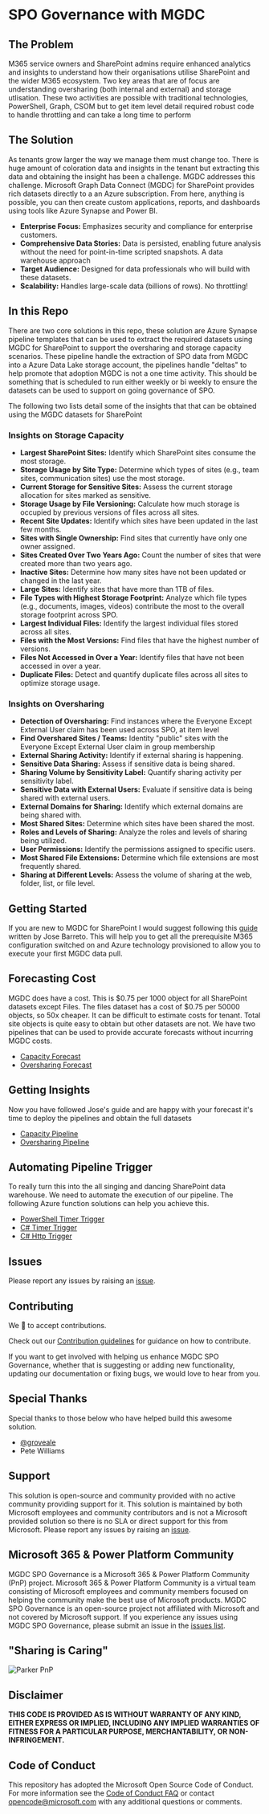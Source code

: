 # SPO Governance with MGDC

## The Problem
M365 service owners and SharePoint admins require enhanced analytics and insights to understand how their organisations utilise SharePoint and the wider M365 ecosystem. Two key areas that are of focus are understanding oversharing (both internal and external) and storage utlisation. These two activities are possible with traditional technologies, PowerShell, Graph, CSOM but to get item level detail required robust code to handle throttling and can take a long time to perform

## The Solution
 As tenants grow larger the way we manage them must change too. There is huge amount of coloration data and insights in the tenant but extracting this data and obtaining the insight has been a challenge. MGDC addresses this challenge. Microsoft Graph Data Connect (MGDC) for SharePoint provides rich datasets directly to a an Azure subscription. From here, anything is possible, you can then create custom applications, reports, and dashboards using tools like Azure Synapse and Power BI.

- **Enterprise Focus:** Emphasizes security and compliance for enterprise customers.
- **Comprehensive Data Stories:** Data is persisted, enabling future analysis without the need for point-in-time scripted snapshots. A data warehouse approach
- **Target Audience:** Designed for data professionals who will build with these datasets.
- **Scalability:** Handles large-scale data (billions of rows). No throttling!


## In this Repo

There are two core solutions in this repo, these solution are Azure Synapse pipeline templates that can be used to extract the required datasets using MGDC for SharePoint to support the oversharing and storage capacity scenarios. These pipeline handle the extraction of SPO data from MGDC into a Azure Data Lake storage account, the pipelines handle "deltas" to help promote that adoption MGDC is not a one time activity. This should be something that is scheduled to run either weekly or bi weekly to ensure the datasets can be used to support on going governance of SPO.

The following two lists detail some of the insights that that can be obtained using the MGDC datasets for SharePoint

### Insights on Storage Capacity

- **Largest SharePoint Sites:** Identify which SharePoint sites consume the most storage.
- **Storage Usage by Site Type:** Determine which types of sites (e.g., team sites, communication sites) use the most storage.
- **Current Storage for Sensitive Sites:** Assess the current storage allocation for sites marked as sensitive.
- **Storage Usage by File Versioning:** Calculate how much storage is occupied by previous versions of files across all sites.
- **Recent Site Updates:** Identify which sites have been updated in the last few months.
- **Sites with Single Ownership:** Find sites that currently have only one owner assigned.
- **Sites Created Over Two Years Ago:** Count the number of sites that were created more than two years ago.
- **Inactive Sites:** Determine how many sites have not been updated or changed in the last year.
- **Large Sites:** Identify sites that have more than 1TB of files.
- **File Types with Highest Storage Footprint:** Analyze which file types (e.g., documents, images, videos) contribute the most to the overall storage footprint across SPO.
- **Largest Individual Files:** Identify the largest individual files stored across all sites.
- **Files with the Most Versions:** Find files that have the highest number of versions.
- **Files Not Accessed in Over a Year:** Identify files that have not been accessed in over a year.
- **Duplicate Files:** Detect and quantify duplicate files across all sites to optimize storage usage.

### Insights on Oversharing

- **Detection of Oversharing:** Find instances where the Everyone Except External User claim has been used across SPO, at item level
- **Find Overshared Sites / Teams:** Identity "public" sites with the Everyone Except External User claim in group membership
- **External Sharing Activity:** Identify if external sharing is happening.
- **Sensitive Data Sharing:** Assess if sensitive data is being shared.
- **Sharing Volume by Sensitivity Label:** Quantify sharing activity per sensitivity label.
- **Sensitive Data with External Users:** Evaluate if sensitive data is being shared with external users.
- **External Domains for Sharing:** Identify which external domains are being shared with.
- **Most Shared Sites:** Determine which sites have been shared the most.
- **Roles and Levels of Sharing:** Analyze the roles and levels of sharing being utilized.
- **User Permissions:** Identify the permissions assigned to specific users.
- **Most Shared File Extensions:** Determine which file extensions are most frequently shared.
- **Sharing at Different Levels:** Assess the volume of sharing at the web, folder, list, or file level.


## Getting Started

If you are new to MGDC for SharePoint I would suggest following this [guide](https://techcommunity.microsoft.com/t5/microsoft-graph-data-connect-for/step-by-step-gather-a-detailed-dataset-on-sharepoint-sites-using/ba-p/4070563) written by Jose Barreto. This will help you to get all the prerequisite M365 configuration switched on and Azure technology provisioned to allow you to execute your first MGDC data pull.

## Forecasting Cost

MGDC does have a cost. This is $0.75 per 1000 object for all SharePoint datasets except Files. The files dataset has a cost of $0.75 per 50000 objects, so 50x cheaper. It can be difficult to estimate costs for tenant. Total site objects is quite easy to obtain but other datasets are not. We have two pipelines that can be used to provide accurate forecasts without incurring MGDC costs.

* [Capacity Forecast](storage/forecast)
* [Oversharing Forecast](oversharing/forecast)


## Getting Insights

Now you have followed Jose's guide and are happy with your forecast it's time to deploy the pipelines and obtain the full datasets

* [Capacity Pipeline](storage)
* [Oversharing Pipeline](oversharing)


## Automating Pipeline Trigger

To really turn this into the all singing and dancing SharePoint data warehouse. We need to automate the execution of our pipeline. The following Azure function solutions can help you achieve this.

* [PowerShell Timer Trigger](utils/timer-trigger-powershell)
* [C# Timer Trigger](utils/timer-trigger-csharp)
* [C# Http Trigger](utils/http-trigger-csharp)


## Issues

Please report any issues by raising an [issue](https://github.com/pnp/mgdc-spo-governance/issues/new/choose).

## Contributing

We 💖 to accept contributions.

Check out our [Contribution guidelines](/CONTRIBUTING.md) for guidance on how to contribute. 

If you want to get involved with helping us enhance MGDC SPO Governance, whether that is suggesting or adding new functionality, updating our documentation or fixing bugs, we would love to hear from you.

## Special Thanks

Special thanks to those below who have helped build this awesome solution.

- [@groveale](https://github.com/groveale)
- Pete Williams

## Support

This solution is open-source and community provided with no active community providing support for it. This solution is maintained by both Microsoft employees and community contributors and is not a Microsoft provided solution so there is no SLA or direct support for this from Microsoft. Please report any issues by raising an [issue](https://github.com/pnp/mgdc-spo-governance/issues/new/choose).

## Microsoft 365 & Power Platform Community

MGDC SPO Governance is a Microsoft 365 & Power Platform Community (PnP) project. Microsoft 365 & Power Platform Community is a virtual team consisting of Microsoft employees and community members focused on helping the community make the best use of Microsoft products. MGDC SPO Governance is an open-source project not affiliated with Microsoft and not covered by Microsoft support. If you experience any issues using MGDC SPO Governance, please submit an issue in the [issues list](https://github.com/pnp/mgdc-spo-governance/issues).

## "Sharing is Caring"

![Parker PnP](./docs/res/parker-pnp.png)

## Disclaimer

**THIS CODE IS PROVIDED AS IS WITHOUT WARRANTY OF ANY KIND, EITHER EXPRESS OR IMPLIED, INCLUDING ANY IMPLIED WARRANTIES OF FITNESS FOR A PARTICULAR PURPOSE, MERCHANTABILITY, OR NON-INFRINGEMENT.**

## Code of Conduct

This repository has adopted the Microsoft Open Source Code of Conduct. For more information see the [Code of Conduct FAQ](https://opensource.microsoft.com/codeofconduct/faq/) or contact opencode@microsoft.com with any additional questions or comments.



